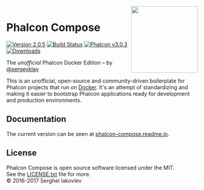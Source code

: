 <img align="right" width="175px" src="http://i.imgur.com/mdZ8Ktf.png" />

# Phalcon Compose

[![Version 2.0.5](https://img.shields.io/badge/version-v2.0.5-green.svg)](https://github.com/sergeyklay/phalcon-compose/releases/tag/v2.0.5)
[![Build Status](https://travis-ci.org/sergeyklay/phalcon-compose.svg?branch=master)](https://travis-ci.org/sergeyklay/phalcon-compose)
[![Phalcon v3.0.3](https://img.shields.io/badge/phalcon-3.0.3-blue.svg)](https://github.com/phalcon/cphalcon)
[![Downloads](https://img.shields.io/packagist/dt/sergeyklay/phalcon-compose.svg)](https://packagist.org/packages/sergeyklay/phalcon-compose)

The *unofficial* Phalcon Docker Edition – by [@sergeyklay](https://github.com/sergeyklay)

This is an unofficial, open-source and community-driven boilerplate for Phalcon projects that run on [Docker](https://www.docker.com/).
It's an attempt of standardizing and making it easier to bootstrap Phalcon applications ready for development and
production environments.

## Documentation

The current version can be seen at [phalcon-compose.readme.io](https://phalcon-compose.readme.io/).

## License

Phalcon Compose is open source software licensed under the MIT.<br>
See the [LICENSE.txt](https://github.com/sergeyklay/phalcon-compose/blob/master/LICENSE.txt) file for more.<br>
© 2016-2017 Serghei Iakovlev
